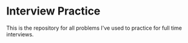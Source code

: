# Interview Practice
This is the repository for all problems I've used to practice for full time
interviews.
